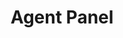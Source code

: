 ---
slug: /workspace/agent-panel
title: Agent Panel 
# description: 
# tags: 
sidebar_position: 5
# keywords: 
---